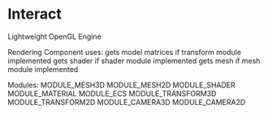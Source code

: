 # Interact
 Lightweight OpenGL Engine

Rendering Component uses:
gets model matrices if transform module implemented
gets shader if shader module implemented
gets mesh if mesh module implemented


Modules:
MODULE_MESH3D
MODULE_MESH2D
MODULE_SHADER
MODULE_MATERIAL
MODULE_ECS
MODULE_TRANSFORM3D
MODULE_TRANSFORM2D
MODULE_CAMERA3D
MODULE_CAMERA2D
